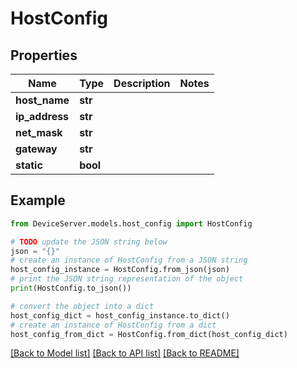 # HostConfig


## Properties

Name | Type | Description | Notes
------------ | ------------- | ------------- | -------------
**host_name** | **str** |  | 
**ip_address** | **str** |  | 
**net_mask** | **str** |  | 
**gateway** | **str** |  | 
**static** | **bool** |  | 

## Example

```python
from DeviceServer.models.host_config import HostConfig

# TODO update the JSON string below
json = "{}"
# create an instance of HostConfig from a JSON string
host_config_instance = HostConfig.from_json(json)
# print the JSON string representation of the object
print(HostConfig.to_json())

# convert the object into a dict
host_config_dict = host_config_instance.to_dict()
# create an instance of HostConfig from a dict
host_config_from_dict = HostConfig.from_dict(host_config_dict)
```
[[Back to Model list]](../README.md#documentation-for-models) [[Back to API list]](../README.md#documentation-for-api-endpoints) [[Back to README]](../README.md)


